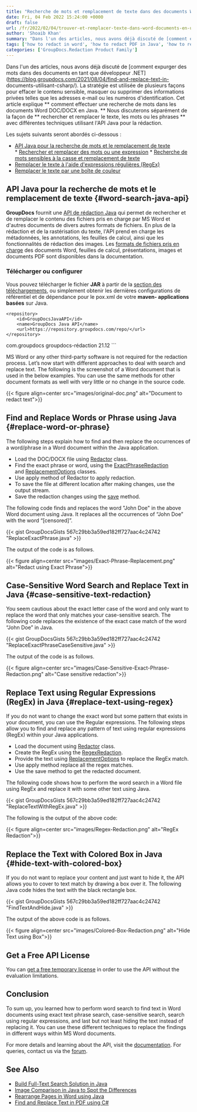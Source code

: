 ```yaml
---
title: "Recherche de mots et remplacement de texte dans des documents Word à l'aide de Java"
date: Fri, 04 Feb 2022 15:24:00 +0000
draft: false
url: /fr/2022/02/04/trouver-et-remplacer-texte-dans-word-documents-en-utilisant-java/
author: 'Shoaib Khan'
summary: "Dans l'un des articles, nous avons déjà discuté de [comment expurger des mots dans des documents en tant que développeur .NET](https://blog.groupdocs.com/2021/08/04/find-and-replace-text-in- documents-utilisant-csharp/). La stratégie est utilisée de plusieurs façons pour effacer le contenu sensible, masquer ou supprimer des informations privées telles que les adresses e-mail ou les numéros d'identification. Cet article explique ** comment effectuer une recherche de mots dans les documents Word DOC/DOCX en Java. ** Nous discuterons séparément de la façon de ** rechercher et remplacer le texte, les mots ou les phrases ** avec différentes techniques utilisant l'API Java pour la rédaction."
tags: ['how to redact in word', 'how to redact PDF in Java', 'how to redact Word in Java', 'Java Redaction API', 'Redact in Java']
categories: ['GroupDocs.Redaction Product Family']
---
```


Dans l'un des articles, nous avons déjà discuté de [comment expurger des mots dans des documents en tant que développeur .NET](https://blog.groupdocs.com/2021/08/04/find-and-replace-text-in- documents-utilisant-csharp/). La stratégie est utilisée de plusieurs façons pour effacer le contenu sensible, masquer ou supprimer des informations privées telles que les adresses e-mail ou les numéros d'identification. Cet article explique ** comment effectuer une recherche de mots dans les documents Word DOC/DOCX en Java. ** Nous discuterons séparément de la façon de ** rechercher et remplacer le texte, les mots ou les phrases ** avec différentes techniques utilisant l'API Java pour la rédaction.

Les sujets suivants seront abordés ci-dessous :

* [API Java pour la recherche de mots et le remplacement de texte](#word-search-java-api)
* [Rechercher et remplacer des mots ou une expression](#replace-word-or-phrase)
* [Recherche de mots sensibles à la casse et remplacement de texte](#case-sensitive-text-redaction)
* [Remplacer le texte à l'aide d'expressions régulières (RegEx)](#replace-text-using-regex)
* [Remplacer le texte par une boîte de couleur](#hide-text-with-colored-box)

## API Java pour la recherche de mots et le remplacement de texte {#word-search-java-api}

**GroupDocs** fournit une [API de rédaction Java](https://products.groupdocs.com/redaction/java/) qui permet de rechercher et de remplacer le contenu des fichiers pris en charge par MS Word et d'autres documents de divers autres formats de fichiers. En plus de la rédaction et de la rastérisation du texte, l'API prend en charge les métadonnées, les annotations, les feuilles de calcul, ainsi que les fonctionnalités de rédaction des images. Les [formats de fichiers pris en charge](https://docs.groupdocs.com/redaction/java/supported-document-formats/) des documents Word, feuilles de calcul, présentations, images et documents PDF sont disponibles dans la documentation.

### Télécharger ou configurer

Vous pouvez télécharger le fichier **JAR** à partir de la [section des téléchargements](https://downloads.groupdocs.com/redaction), ou simplement obtenir les dernières configurations de référentiel et de dépendance pour le pox.xml de votre **maven- applications basées** sur Java.

```
<repository>
	<id>GroupDocsJavaAPI</id>
	<name>GroupDocs Java API</name>
	<url>https://repository.groupdocs.com/repo/</url>
</repository>
``````
<dependency>
<groupId>com.groupdocs</groupId>
<artifactId>groupdocs-rédaction</artifactId>
<version>21.12</version>
</dependency>
```

MS Word or any other third-party software is not required for the redaction process. Let’s now start with different approaches to deal with search and replace text. The following is the screenshot of a Word document that is used in the below examples. You can use the same methods for other document formats as well with very little or no change in the source code.



{{< figure align=center src="images/original-doc.png" alt="Document to redact text">}}


## Find and Replace Words or Phrase using Java {#replace-word-or-phrase}

The following steps explain how to find and then replace the occurrences of a word/phrase in a Word document within the Java application.

*   Load the DOC/DOCX file using [Redactor](https://apireference.groupdocs.com/redaction/java/com.groupdocs.redaction/Redactor) class.
*   Find the exact phrase or word, using the [ExactPhraseRedaction](https://apireference.groupdocs.com/redaction/java/com.groupdocs.redaction.redactions/ExactPhraseRedaction) and [ReplacementOptions](https://apireference.groupdocs.com/redaction/java/com.groupdocs.redaction.redactions/ReplacementOptions) classes.
*   Use apply method of Redactor to apply redaction.
*   To save the file at different location after making changes, use the output stream.
*   Save the redaction changes using the [save](https://apireference.groupdocs.com/redaction/java/com.groupdocs.redaction/Redactor#save(java.io.OutputStream,%20com.groupdocs.redaction.options.RasterizationOptions)) method.

The following code finds and replaces the word "John Doe" in the above Word document using Java. It replaces all the occurrences of “John Doe” with the word “\[censored\]”.

{{< gist GroupDocsGists 567c29bb3a59ed182ff727aac4c24742 "ReplaceExactPhrase.java" >}}

The output of the code is as follows.



{{< figure align=center src="images/Exact-Phrase-Replacement.png" alt="Redact using Exact Phrase">}}


## Case-Sensitive Word Search and Replace Text in Java {#case-sensitive-text-redaction}

You seem cautious about the exact letter case of the word and only want to replace the word that only matches your case-sensitive search. The following code replaces the existence of the exact case match of the word “John Doe” in Java.

{{< gist GroupDocsGists 567c29bb3a59ed182ff727aac4c24742 "ReplaceExactPhraseCaseSensitive.java" >}}

The output of the code is as follows.



{{< figure align=center src="images/Case-Sensitive-Exact-Phrase-Redaction.png" alt="Case sensitive redaction">}}


## Replace Text using Regular Expressions (RegEx) in Java {#replace-text-using-regex}

If you do not want to change the exact word but some pattern that exists in your document, you can use the Regular expressions. The following steps allow you to find and replace any pattern of text using regular expressions (RegEx) within your Java applications.

*   Load the document using [Redactor](https://apireference.groupdocs.com/redaction/java/com.groupdocs.redaction/Redactor) class.
*   Create the RegEx using the [RegexRedaction](https://apireference.groupdocs.com/redaction/java/com.groupdocs.redaction.redactions/RegexRedaction).
*   Provide the text using [ReplacementOptions](https://apireference.groupdocs.com/redaction/java/com.groupdocs.redaction.redactions/ReplacementOptions) to replace the RegEx match.
*   Use apply method replace all the regex matches.
*   Use the save method to get the redacted document.

The following code shows how to perform the word search in a Word file using RegEx and replace it with some other text using Java.

{{< gist GroupDocsGists 567c29bb3a59ed182ff727aac4c24742 "ReplaceTextWithRegEx.java" >}}

The following is the output of the above code:



{{< figure align=center src="images/Regex-Redaction.png" alt="RegEx Redaction">}}


## Replace the Text with Colored Box in Java {#hide-text-with-colored-box}

If you do not want to replace your content and just want to hide it, the API allows you to cover to text match by drawing a box over it. The following Java code hides the text with the black rectangle box.

{{< gist GroupDocsGists 567c29bb3a59ed182ff727aac4c24742 "FindTextAndHide.java" >}}

The output of the above code is as follows.



{{< figure align=center src="images/Colored-Box-Redaction.png" alt="Hide Text using Box">}}


## Get a Free API License

You can [get a free temporary license](https://purchase.groupdocs.com/temporary-license) in order to use the API without the evaluation limitations.

## Conclusion

To sum up, you learned how to perform word search to find text in Word documents using exact text phrase search, case-sensitive search, search using regular expressions, and last but not least hiding the text instead of replacing it. You can use these different techniques to replace the findings in different ways within MS Word documents.

For more details and learning about the API, visit the [documentation](https://docs.groupdocs.com/redaction). For queries, contact us via the [forum](https://forum.groupdocs.com/).

## See Also

*   [Build Full-Text Search Solution in Java](https://blog.groupdocs.com/2021/08/07/build-full-text-search-solution-in-java/)
*   [Image Comparison in Java to Spot the Differences](https://blog.groupdocs.com/2021/06/16/compare-images-in-java/)
*   [Rearrange Pages in Word using Java](https://blog.groupdocs.com/2022/03/01/move-word-pages-using-java/)
*   [Find and Replace Text in PDF using C#](https://blog.groupdocs.com/2022/02/19/find-and-replace-text-in-pdf-using-csharp/)





